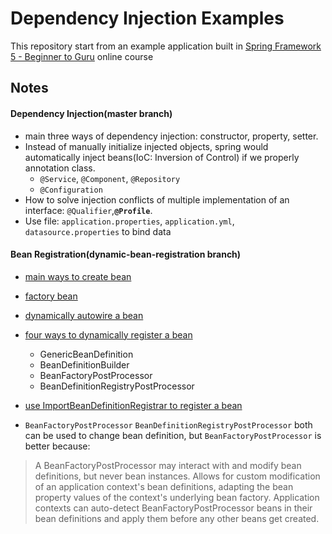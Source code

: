 # Dependency Injection Examples

This repository start from an example application built in [Spring Framework 5 - Beginner to Guru](https://www.udemy.com/testing-spring-boot-beginner-to-guru/?couponCode=GITHUB_REPO) online course

## Notes
#### Dependency Injection(master branch)
+ main three ways of dependency injection: constructor, property, setter.
+ Instead of manually initialize injected objects, spring would automatically inject beans(IoC: Inversion of Control) if we properly annotation class.
  - `@Service`, `@Component`, `@Repository`
  - `@Configuration`
+ How to solve injection conflicts of multiple implementation of an interface: `@Qualifier`,**`@Profile`**.
+ Use file: `application.properties`, `application.yml`, `datasource.properties` to bind data

#### Bean Registration(dynamic-bean-registration branch)
+ [main ways to create bean](https://codippa.com/how-to-create-bean-in-spring/)
+ [factory bean](https://www.baeldung.com/spring-factorybean)
+ [dynamically autowire a bean](https://www.baeldung.com/spring-dynamic-autowire)
+ [four ways to dynamically register a bean](https://www.javaprogramto.com/2019/07/spring-dynamically-register-beans.html)
  - GenericBeanDefinition
  - BeanDefinitionBuilder
  - BeanFactoryPostProcessor
  - BeanDefinitionRegistryPostProcessor
  
+ [use ImportBeanDefinitionRegistrar to register a bean](https://www.cnblogs.com/binghe001/p/13150084.html)
+ `BeanFactoryPostProcessor` `BeanDefinitionRegistryPostProcessor` both can be used to change bean definition, but `BeanFactoryPostProcessor` is better because:
> A BeanFactoryPostProcessor may interact with and modify bean definitions, but never bean instances. Allows for custom modification of an application context's bean definitions, adapting the bean property values of the context's underlying bean factory. Application contexts can auto-detect BeanFactoryPostProcessor beans in their bean definitions and apply them before any other beans get created.
